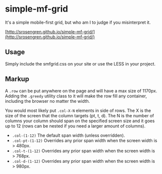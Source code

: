 simple-mf-grid
==============

It's a simple mobile-first grid, but who am I to judge if you misinterpret it.

[http://srosengren.github.io/simple-mf-grid/](http://srosengren.github.io/simple-mf-grid/)

## Usage

Simply include the smfgrid.css on your site or use the LESS in your project.

## Markup

A `.row` can be put anywhere on the page and will have a max size of 1170px. Adding the `.greedy` utility class to it will make the row fill any container, including the browser no matter the width.

You would most likely put `.col-X-N` elements in side of rows. The X is the size of the screen that the column targets (pt, t, d). The N is the number of columns your column should span on the specified screen size and it goes up to 12 (rows can be nested if you need a larger amount of columns). 

*  `.col-(1-12)` The default span width (unless overridden).
*  `.col-pt-(1-12)` Overrides any prior span width when the screen width is > 480px.
*  `.col-t-(1-12)` Overrides any prior span width when the screen width is > 768px.
*  `.col-d-(1-12)` Overrides any prior span width when the screen width is > 980px.
